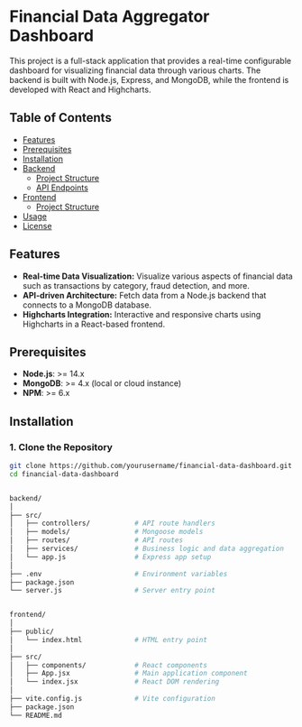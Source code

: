 # Financial Data Aggregator Dashboard

This project is a full-stack application that provides a real-time configurable dashboard for visualizing financial data through various charts. The backend is built with Node.js, Express, and MongoDB, while the frontend is developed with React and Highcharts.

## Table of Contents

- [Features](#features)
- [Prerequisites](#prerequisites)
- [Installation](#installation)
- [Backend](#backend)
  - [Project Structure](#project-structure)
  - [API Endpoints](#api-endpoints)
- [Frontend](#frontend)
  - [Project Structure](#project-structure-1)
- [Usage](#usage)
- [License](#license)

## Features

- **Real-time Data Visualization:** Visualize various aspects of financial data such as transactions by category, fraud detection, and more.
- **API-driven Architecture:** Fetch data from a Node.js backend that connects to a MongoDB database.
- **Highcharts Integration:** Interactive and responsive charts using Highcharts in a React-based frontend.

## Prerequisites

- **Node.js**: >= 14.x
- **MongoDB**: >= 4.x (local or cloud instance)
- **NPM**: >= 6.x

## Installation

### 1. Clone the Repository

```bash
git clone https://github.com/yourusername/financial-data-dashboard.git
cd financial-data-dashboard


backend/
│
├── src/
│   ├── controllers/           # API route handlers
│   ├── models/                # Mongoose models
│   ├── routes/                # API routes
│   ├── services/              # Business logic and data aggregation
│   └── app.js                 # Express app setup
│
├── .env                       # Environment variables
├── package.json
└── server.js                  # Server entry point


frontend/
│
├── public/
│   └── index.html             # HTML entry point
│
├── src/
│   ├── components/            # React components
│   ├── App.jsx                # Main application component
│   └── index.jsx              # React DOM rendering
│
├── vite.config.js             # Vite configuration
├── package.json
└── README.md
```
